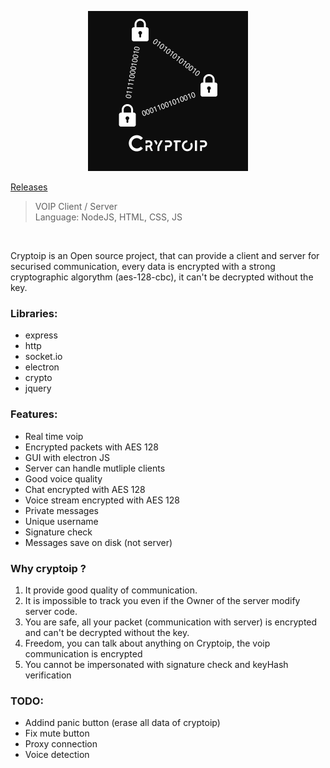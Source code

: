 <p align="center">
  <img width="256" height="256" src="logo/cryptoipComplexBack.png" />
</p>

[Releases](https://github.com/DrayNeur/cryptoip/releases)

> VOIP Client / Server <br>
> Language: NodeJS, HTML, CSS, JS
<br>

Cryptoip is an Open source project, that can provide a client and server for securised communication, every data is encrypted with a strong cryptographic algorythm (aes-128-cbc), it can't be decrypted without the key.

### Libraries:
- express
- http
- socket.io
- electron
- crypto
- jquery

### Features:
- Real time voip
- Encrypted packets with AES 128
- GUI with electron JS
- Server can handle mutliple clients
- Good voice quality
- Chat encrypted with AES 128
- Voice stream encrypted with AES 128
- Private messages
- Unique username
- Signature check
- Messages save on disk (not server)


### Why cryptoip ?
1. It provide good quality of communication.
2. It is impossible to track you even if the Owner of the server modify server code.
3. You are safe, all your packet (communication with server) is encrypted and can't be decrypted without the key.
4. Freedom, you can talk about anything on Cryptoip, the voip communication is encrypted
5. You cannot be impersonated with signature check and keyHash verification


### TODO:
- Addind panic button (erase all data of cryptoip)
- Fix mute button
- Proxy connection
- Voice detection
